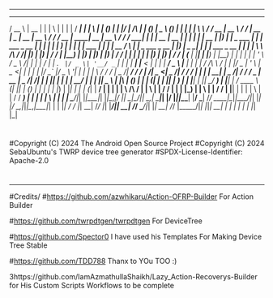 -------------------------------------------------------------------------------------------------------------------------------
   ____             _____  _             _   _               _    _____ ______   ____    _      _ _         _____  _____                _   _               ____        _ _     _             _ _________          _______  _____        __  _____  ____  _____  _____        __   ____  ______ _____  _____        __   _____ _    _ _____  _____  _ 
  / __ \           |  __ \| |           | \ | |             | |  / ____|  ____| |___ \  | |    (_) |       | ____|/ ____|     /\       | | (_)             |  _ \      (_) |   | |           | |__   __\ \        / /  __ \|  __ \      / / |  __ \|  _ \|  __ \|  __ \      / /  / __ \|  ____|  __ \|  __ \      / /  / ____| |  | |  __ \|  __ \| |
 | |  | |_ __   ___| |__) | |_   _ ___  |  \| | ___  _ __ __| | | |    | |__      __) | | |     _| |_ ___  | |__ | |  __     /  \   ___| |_ _  ___  _ __   | |_) |_   _ _| | __| | ___ _ __  | |  | |   \ \  /\  / /| |__) | |__) |    / /  | |__) | |_) | |__) | |__) |    / /  | |  | | |__  | |__) | |__) |    / /  | (___ | |__| | |__) | |__) | |
 | |  | | '_ \ / _ \  ___/| | | | / __| | . ` |/ _ \| '__/ _` | | |    |  __|    |__ <  | |    | | __/ _ \ |___ \| | |_ |   / /\ \ / __| __| |/ _ \| '_ \  |  _ <| | | | | |/ _` |/ _ \ '__| | |  | |    \ \/  \/ / |  _  /|  ___/    / /   |  ___/|  _ <|  _  /|  ___/    / /   | |  | |  __| |  _  /|  ___/    / /    \___ \|  __  |  _  /|  ___/| |
 | |__| | | | |  __/ |    | | |_| \__ \ | |\  | (_) | | | (_| | | |____| |____   ___) | | |____| | ||  __/  ___) | |__| |  / ____ \ (__| |_| | (_) | | | | | |_) | |_| | | | (_| |  __/ |    | |  | |     \  /\  /  | | \ \| |       / /    | |    | |_) | | \ \| |       / /    | |__| | |    | | \ \| |       / /     ____) | |  | | | \ \| |    | |
  \____/|_| |_|\___|_|    |_|\__,_|___/ |_| \_|\___/|_|  \__,_|  \_____|______| |____/  |______|_|\__\___| |____/ \_____| /_/    \_\___|\__|_|\___/|_| |_| |____/ \__,_|_|_|\__,_|\___|_|    | |  |_|      \/  \/   |_|  \_\_|      /_/     |_|    |____/|_|  \_\_|      /_/      \____/|_|    |_|  \_\_|      /_/     |_____/|_|  |_|_|  \_\_|    | |
                                                                                                                                                                                             | |                                                                                                                                                   | |
                                                                                                                                                                                             |_|                                                                                                                                                   |_|
#
#Copyright (C) 2024 The Android Open Source Project
#Copyright (C) 2024 SebaUbuntu's TWRP device tree generator
#SPDX-License-Identifier: Apache-2.0
#
-------------------------------------------------------------------------------------------------------------------------------
#Credits/
#https://github.com/azwhikaru/Action-OFRP-Builder For Action Builder

#https://github.com/twrpdtgen/twrpdtgen For DeviceTree

#https://github.com/Spector0 I have used his Templates For Making Device Tree Stable

#https://github.com/TDD788 Thanx  to YOu TOO :)

3https://github.com/IamAzmathullaShaikh/Lazy_Action-Recoverys-Builder for His Custom Scripts Workflows to be complete
